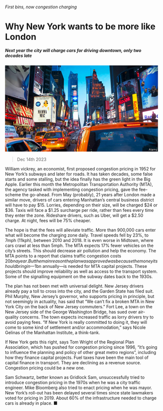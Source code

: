 ###### First bins, now congestion charging

# Why New York wants to be more like London 

##### Next year the city will charge cars for driving downtown, only two decades late 

![image](images/20231216_USP003.jpg) 

> Dec 14th 2023 

William vickrey, an economist, first proposed congestion pricing in 1952 for New York’s subways and later for roads. It has taken decades, some false starts and some stalling, but the idea finally has the green light in the Big Apple. Earlier this month the Metropolitan Transportation Authority (MTA), the agency tasked with implementing congestion pricing, gave the fee-scheme the go-ahead. From May (probably), 21 years after London made a similar move, drivers of cars entering Manhattan’s central business district will have to pay $15. Lorries, depending on their size, will be charged $24 or $36. Taxis will face a $1.25 surcharge per ride, rather than fees every time they enter the zone. Rideshare drivers, such as Uber, will get a $2.50 charge. At night, fees will be 75% cheaper. 

The hope is that the fees will alleviate traffic. More than 900,000 cars enter what will become the charging zone daily. Travel speeds fell by 23%, to 7mph (11kph), between 2010 and 2018. It is even worse in Midtown, where cars crawl at less than 5mph. The MTA expects 17% fewer vehicles on the city’s streets. This should decrease air pollution and help the economy. The MTA points to a report that claims traffic congestion costs $20bn a year. But the main reason the plan was approved was because the money it should bring in—$1bn annually—is needed for MTA capital projects. These projects should improve reliability as well as access to the transport system. Some of the signalling equipment on the subway dates back to the 1930s.

The plan has not been met with universal delight. New Jersey drivers already pay a toll to cross into the city, and the Garden State has filed suit. Phil Murphy, New Jersey’s governor, who supports pricing in principle, but not seemingly in actuality, has said that “We can’t fix a broken MTA in New York City on the back of New Jersey commuters.” Fort Lee, a town on the New Jersey side of the George Washington Bridge, has sued over air-quality concerns. The town expects increased traffic as lorry drivers try to avoid paying fees. “If New York is really committed to doing it, they will come to some kind of settlement and/or accommodation,” says Nicole Gelinas of the Manhattan Institute, a think-tank. 

If New York gets this right, says Tom Wright of the Regional Plan Association, which has pushed for congestion pricing since 1996, “it’s going to influence the planning and policy of other great metro regions”, including how they finance capital projects. Fuel taxes have been the main tool of capital finance in transport. They are declining as a revenue source. Congestion pricing could be a new one. 

Sam Schwartz, better known as Gridlock Sam, unsuccessfully tried to introduce congestion pricing in the 1970s when he was a city traffic engineer. Mike Bloomberg also tried to enact pricing when he was mayor. New York’s roll-out has been delayed several times since state lawmakers voted for pricing in 2019. About 60% of the infrastructure needed to charge cars is already in place. ■


